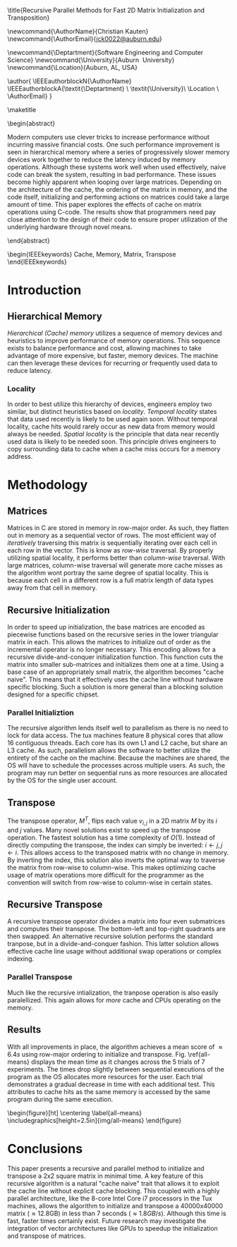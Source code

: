 <!-- Replace The Title Here -->

\title{Recursive Parallel Methods for Fast 2D Matrix Initialization and Transposition}

<!-- Replace Author Information Here -->

\newcommand{\AuthorName}{Christian Kauten}
\newcommand{\AuthorEmail}{jck0022@auburn.edu}

<!-- shared properties for AU -->
\newcommand{\Deptartment}{Software Engineering and Computer Science}
\newcommand{\University}{Auburn  University}
\newcommand{\Location}{Auburn, AL, USA}

<!-- setup the author block using above commands -->
\author{
  \IEEEauthorblockN{\AuthorName}
  \IEEEauthorblockA{\textit{\Deptartment} \\
  \textit{\University}\\
  \Location \\
  \AuthorEmail}
}

<!-- build the title -->
\maketitle



\begin{abstract}

Modern computers use clever tricks to increase performance without incurring
massive financial costs. One such performance improvement is seen in
hierarchical memory where a series of progressively slower memory devices work
together to reduce the latency induced by memory operations. Although these
systems work well when used effectively, naive code can break the system,
resulting in bad performance. These issues become highly apparent when looping
over large matrices. Depending on the architecture of the cache, the ordering
of the matrix in memory, and the code itself, initializing and performing
actions on matrices could take a large amount of time. This paper explores the
effects of cache on matrix operations using C-code. The results show that
programmers need pay close attention to the design of their code to ensure
proper utilization of the underlying hardware through novel means.

\end{abstract}



\begin{IEEEkeywords}
Cache, Memory, Matrix, Transpose
\end{IEEEkeywords}



# Introduction

## Hierarchical Memory

_Hierarchical (Cache) memory_ utilizes a sequence of memory devices and
heuristics to improve performance of memory operations. This sequence exists to
balance performance and cost, allowing machines to take advantage of more
expensive, but faster, memory devices. The machine can then leverage these
devices for recurring or frequently used data to reduce latency.

### Locality

In order to best utilize this hierarchy of devices, engineers employ two
similar, but distinct heuristics based on _locality_. _Temporal locality_
states that data used recently is likely to be used again soon. Without
temporal locality, cache hits would rarely occur as new data from memory would
always be needed. _Spatial locality_ is the principle that data near recently
used data is likely to be needed soon. This principle drives engineers to copy
surrounding data to cache when a cache miss occurs for a memory address.



# Methodology

## Matrices

Matrices in C are stored in memory in row-major order. As such, they flatten
out in memory as a sequential vector of rows. The most efficient way of
_iteratively_ traversing this matrix is sequentially iterating over each cell
in each row in the vector. This is know as _row-wise_ traversal. By properly
utilizing spatial locality, it performs better than _column-wise_ traversal.
With large matrices, column-wise traversal will generate more cache misses as
the algorithm wont portray the same degree of spatial locality. This is because
each cell in a different row is a full matrix length of data types away from
that cell in memory.

## Recursive Initialization

In order to speed up initialization, the base matrices are encoded as
piecewise functions based on the recursive series in the lower triangular
matrix in each. This allows the matrices to initialize out of order as the
incremental operator is no longer necessary. This encoding allows for a
recursive divide-and-conquer initialization function. This function cuts the
matrix into smaller sub-matrices and initializes them one at a time. Using a
base case of an appropriately small matrix, the algorithm becomes "cache
naive". This means that it effectively uses the cache line without hardware
specific blocking. Such a solution is more general than a blocking solution
designed for a specific chipset.

### Parallel Initializtion

The recursive algorithm lends itself well to parallelism as there is no need to
lock for data access. The tux machines feature 8 physical cores that allow 16
contiguous threads. Each core has its own L1 and L2 cache, but share an L3
cache. As such, parallelism allows the software to better utilize the entirety
of the cache on the machine. Because the machines are shared, the OS will have
to schedule the processes across multiple users. As such, the program may run
better on sequential runs as more resources are allocated by the OS for the
single user account.

## Transpose

The transpose operator, $M^T$, flips each value $v_{i,j}$ in a 2D matrix $M$ by
its $i$ and $j$ values. Many novel solutions exist to speed up the transpose
operation. The fastest solution has a time complexity of $O(1)$. Instead of
directly computing the transpose, the index can simply be inverted:
$i \leftarrow j, j \leftarrow i$.
This allows access to the transposed matrix with no change in memory. By
inverting the index, this solution also inverts the optimal way to traverse the
matrix from row-wise to column-wise. This makes optimizing cache usage of
matrix operations more difficult for the programmer as the convention will
switch from row-wise to column-wise in certain states.

## Recursive Transpose

A recursive transpose operator divides a matrix into four even submatrices and
computes their transpose. The bottom-left and top-right quadrants are then
swapped. An alternative recursive solution performs the standard tranpose, but
in a divide-and-conquer fashion. This latter solution allows effective cache
line usage without additional swap operations or complex indexing.

### Parallel Transpose

Much like the recursive intialization, the tranpose operation is also easily
paralellized. This again allows for _more_ cache and CPUs operating on the
memory.

## Results

With all improvements in place, the algorithm achieves a mean score of
$\approx 6.4s$ using row-major ordering to initialize and transpose. Fig.
\ref{all-means} displays the mean time as it changes across the 5 trials of 7
experiments. The times drop slightly between sequential executions of the
program as the OS allocates more resources for the user. Each trial
demonstrates a gradual decrease in time with each additional test. This
attributes to cache hits as the same memory is accessed by the same program
during the same execution.

\begin{figure}[ht]
\centering
\label{all-means}
\includegraphics[height=2.5in]{img/all-means}
\end{figure}



# Conclusions

This paper presents a recursive and parallel method to initialize and transpose
a 2x2 square matrix in minimal time. A key feature of this recursive algorithm
is a natural "cache naive" trait that allows it to exploit the cache line
without explicit cache blocking. This coupled with a highly parallel
architecture, like the 8-core Intel Core i7 processors in the Tux machines,
allows the algorithm to initialize and transpose a 40000x40000 matrix
($\approx 12.8$GB) in less than 7 seconds ($\approx 1.8GB/s$). Although this
time is fast, faster times certainly exist. Future research may investigate
the integration of vector architectures like GPUs to speedup the initialization
and transpose of matrices.



<!-- uncomment the lines below to print the bibliography -->
<!-- \bibliographystyle{IEEEtran} -->
<!-- \bibliography{references} -->




